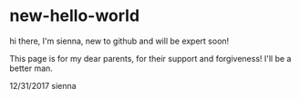 # new-hello-world

hi there,
I'm sienna, new to github and will be expert soon!

This page is for my dear parents, for their support and forgiveness!
I'll be a better man.

12/31/2017
sienna
